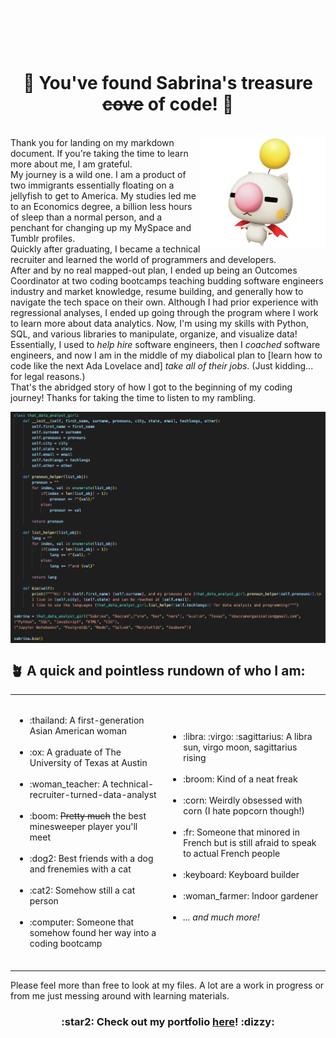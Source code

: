 <picture><img alt="header" src="WhiteBGHeader.gif"></picture>
# <h1 align="center" style="margin-top: 0px;">:turtle: You've found Sabrina's treasure <strike>cove</strike> of code! :tropical_fish:</h1>

<br><picture><img src="moogle-removebg-preview.png" width="200" align = "right"/></picture>
Thank you for landing on my markdown document. If you're taking the time to learn more about me, I am grateful.  
My journey is a wild one. I am a product of two immigrants essentially floating on a jellyfish to get to America. My studies led me to an Economics degree, a billion less hours of sleep than a normal person, and a penchant for changing up my MySpace and Tumblr profiles.<br>Quickly after graduating, I became a technical recruiter and learned the world of programmers and developers.<br>After and by no real mapped-out plan, I ended up being an Outcomes Coordinator at two coding bootcamps teaching budding software engineers industry and market knowledge, resume building, and generally how to navigate the tech space on their own. Although I had prior experience with regressional analyses, I ended up going through the program where I work to learn more about data analytics. Now, I'm using my skills with Python, SQL, and various libraries to manipulate, organize, and visualize data!
<br>Essentially, I used to <em>help hire</em> software engineers, then I <em>coached</em> software engineers, and now I am in the middle of my diabolical plan to [learn how to code like the next Ada Lovelace and] <em>take all of their jobs</em>. (Just kidding... for legal reasons.)
<br> That's the abridged story of how I got to the beginning of my coding journey! Thanks for taking the time to listen to my rambling.
  
<picture><img src="Sabrina_the_data_analyst.png" align = "center"/></picture>
 
## **:potted_plant: A quick and pointless rundown of who I am**:

<table border="0">
 <tr>
 </tr>
 <tr>
    <td>
      <ul><br>
<li>:thailand:	A first-generation Asian American woman</li><br>
<li>:ox:	A graduate of The University of Texas at Austin</li><br>
<li>:woman_teacher:	A technical-recruiter-turned-data-analyst</li><br> 
<li>:boom:	<strike>Pretty much</strike> the best minesweeper player you'll meet</li><br>
<li>:dog2:	Best friends with a dog and frenemies with a cat</li><br> 
<li>:cat2:	Somehow still a cat person</li><br>
<li>:computer:	Someone that somehow found her way into a coding bootcamp</li><br>
      </ul>
   </td>
    <td>
      <ul>
<li>:libra:	:virgo:	:sagittarius:	A libra sun, virgo moon, sagittarius rising</li><br>
<li>:broom:	Kind of a neat freak</li><br>
<li>:corn:	Weirdly obsessed with corn (I hate popcorn though!)</li><br>
<li>:fr:	Someone that minored in French but is still afraid to speak to actual French people</li><br> 
<li>:keyboard:	Keyboard builder</li><br>
<li>:woman_farmer:	Indoor gardener</li><br>
<li><em>... and much more!</em></li><br>
</ul>
   </td>
 </tr>
</table>

Please feel more than free to look at my files. A lot are a work in progress or from me just messing around with learning materials.

<h3 align="center">:star2: Check out my portfolio <a href="https://unbirthdays.github.io/">here</a>! :dizzy:</h3>


